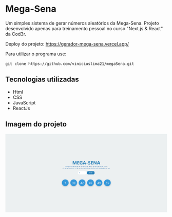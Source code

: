 # Mega-Sena
Um simples sistema de gerar números aleatórios da Mega-Sena. Projeto desenvolvido apenas para treinamento pessoal no curso "Next.js & React" da Cod3r.

Deploy do projeto: https://gerador-mega-sena.vercel.app/

Para utilizar o programa use: 

```
git clone https://github.com/viniciuslima21/megaSena.git
```

## Tecnologias utilizadas
* Html
* CSS
* JavaScript
* ReactJs

## Imagem do projeto
![Projeto](./project.png)
